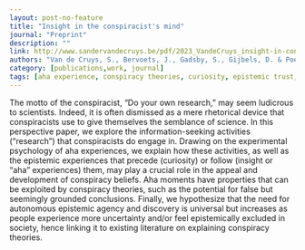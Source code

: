 ```yaml
---
layout: post-no-feature
title: "Insight in the conspiracist's mind"
journal: "Preprint"
description: ""
link: http://www.sandervandecruys.be/pdf/2023_VandeCruys_insight-in-conspiracist-mind.pdf
authors: "Van de Cruys, S., Bervoets, J., Gadsby, S., Gijbels, D. & Poels, K."
category: [publications,work, journal]
tags: [aha experience, conspiracy theories, curiosity, epistemic trust, information-seeking, insight, metacognition, metascience, predictive processing, processing fluency, conspiracy mentality]
---
```

The motto of the conspiracist, “Do your own research,” may seem ludicrous to scientists. Indeed, it is often dismissed as a mere rhetorical device that conspiracists use to give themselves the semblance of science. In this perspective paper, we explore the information-seeking activities (“research”) that conspiracists do engage in. Drawing on the experimental psychology of aha experiences, we explain how these activities, as well as the epistemic experiences that precede (curiosity) or follow (insight or “aha” experiences) them, may play a crucial role in the appeal and development of conspiracy beliefs. Aha moments have properties that can be exploited by conspiracy theories, such as the potential for false but seemingly grounded conclusions. Finally, we hypothesize that the need for autonomous epistemic agency and discovery is universal but increases as people experience more uncertainty and/or feel epistemically excluded in society, hence linking it to existing literature on explaining conspiracy theories.
